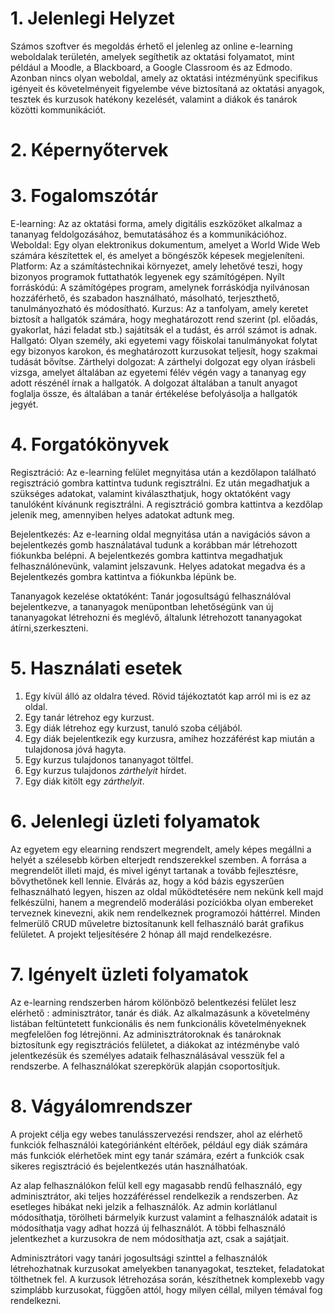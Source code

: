 # 1. Jelenlegi Helyzet
Számos szoftver és megoldás érhető el jelenleg az online e-learning weboldalak területén, amelyek segíthetik az oktatási folyamatot, mint például a Moodle, a Blackboard, a Google Classroom és az Edmodo.
Azonban nincs olyan weboldal, amely az oktatási intézményünk specifikus igényeit és követelményeit figyelembe véve biztosítaná az oktatási anyagok, tesztek és kurzusok hatékony kezelését, valamint a diákok és tanárok közötti kommunikációt.

# 2. Képernyőtervek

# 3. Fogalomszótár
E-learning: Az az oktatási forma, amely digitális eszközöket alkalmaz a tananyag feldolgozásához, bemutatásához és a kommunikációhoz.
Weboldal: Egy olyan elektronikus dokumentum, amelyet a World Wide Web számára készítettek el, és amelyet a böngészők képesek megjeleníteni.
Platform: Az a számítástechnikai környezet, amely lehetővé teszi, hogy bizonyos programok futtathatók legyenek egy számítógépen.
Nyílt forráskódú: A számítógépes program, amelynek forráskódja nyilvánosan hozzáférhető, és szabadon használható, másolható, terjeszthető, tanulmányozható és módosítható.
Kurzus: Az a tanfolyam, amely keretet biztosít a hallgatók számára, hogy meghatározott rend szerint (pl. előadás, gyakorlat, házi feladat stb.) sajátítsák el a tudást, és arról számot is adnak.
Hallgató: Olyan személy, aki egyetemi vagy főiskolai tanulmányokat folytat egy bizonyos karokon, és meghatározott kurzusokat teljesít, hogy szakmai tudását bővítse.
Zárthelyi dolgozat: A zárthelyi dolgozat egy olyan írásbeli vizsga, amelyet általában az egyetemi félév végén vagy a tananyag egy adott részénél írnak a hallgatók. A dolgozat általában a tanult anyagot foglalja össze, és általában a tanár értékelése befolyásolja a hallgatók jegyét.


# 4. Forgatókönyvek
Regisztráció: Az e-learning felület megnyitása után a kezdőlapon található regisztráció gombra kattintva tudunk regisztrálni. Ez után megadhatjuk a szükséges adatokat, valamint kiválaszthatjuk, hogy oktatóként vagy tanulóként kívánunk regisztrálni. A regisztráció gombra kattintva a kezdőlap jelenik meg, amennyiben helyes adatokat adtunk meg.

Bejelentkezés: Az e-learning oldal megnyitása után a navigációs sávon a bejelentkezés gomb használatával tudunk a korábban már létrehozott fiókunkba belépni. A bejelentkezés gombra kattintva megadhatjuk felhasználónevünk, valamint jelszavunk. Helyes adatokat megadva és a Bejelentkezés gombra kattintva a fiókunkba lépünk be.

Tananyagok kezelése oktatóként: Tanár jogosultságú felhasználóval bejelentkezve, a tananyagok menüpontban lehetőségünk van új tananyagokat létrehozni és meglévő, általunk létrehozott tananyagokat átírni,szerkeszteni.


# 5. Használati esetek
1. Egy kívül álló az oldalra téved. Rövid tájékoztatót kap arról mi is ez az oldal.
2. Egy tanár létrehoz egy kurzust.
3. Egy diák létrehoz egy kurzust, tanuló szoba céljából.
4. Egy diák bejelentkezik egy kurzusra, amihez hozzáférést kap miután a tulajdonosa jóvá hagyta.
5. Egy kurzus tulajdonos tananyagot töltfel.
6. Egy kurzus tulajdonos _zárthelyit_ hírdet.
7. Egy diák kitölt egy _zárthelyit_.

# 6. Jelenlegi üzleti folyamatok
Az egyetem egy elearning rendszert megrendelt, amely képes megállni a helyét a szélesebb körben elterjedt rendszerekkel szemben. A forrása a megrendelőt illeti majd, és mivel igényt tartanak a tovább fejlesztésre, bővythetőnek kell lennie. Elvárás az, hogy a kód bázis egyszerűen felhasználható legyen, hiszen az oldal működtetésére nem nekünk kell majd felkészülni, hanem a megrendelő moderálási pozíciókba olyan embereket terveznek kinevezni, akik nem rendelkeznek programozói háttérrel. Minden felmerülő CRUD műveletre biztosítanunk kell felhasználó barát grafikus felületet.
A projekt teljesítésére 2 hónap áll majd rendelkezésre.

# 7. Igényelt üzleti folyamatok
Az e-learning rendszerben három kölönböző belentkezési felület lesz elérhető : adminisztrátor, tanár és diák. Az alkalmazásunk a követelmény listában feltüntetett funkcionális és nem funkcionális követelményeknek megfelelően fog létrejönni. Az adminisztrátoroknak és tanároknak biztosítunk egy regisztrációs felületet, a diákokat az intézménybe való jelentkezésük és személyes adataik felhasználásával vesszük fel a rendszerbe. A felhasználókat szerepkörük alapján csoportosítjuk.

# 8. Vágyálomrendszer

A projekt célja egy webes tanulásszervezési rendszer, ahol az elérhető funkciók felhasználói kategóriánként eltérőek, például egy diák számára más funkciók elérhetőek mint egy tanár számára, ezért a funkciók csak sikeres regisztráció és bejelentkezés után használhatóak.

Az alap felhasználókon felül kell egy magasabb rendű felhasználó, egy adminisztrátor, aki teljes hozzáféréssel rendelkezik a rendszerben. Az esetleges hibákat neki jelzik a felhasználók. Az admin korlátlanul módosíthatja, törölheti bármelyik kurzust valamint a felhasználók adatait is módosíthatja vagy adhat hozzá új felhasználót. A többi felhasználó jelentkezhet a kurzusokra de nem módosíthatja azt, csak a sajátjait.

Adminisztrátori vagy tanári jogosultsági szinttel a felhasználók létrehozhatnak kurzusokat amelyekben tananyagokat, teszteket, feladatokat tölthetnek fel. A kurzusok létrehozása során, készíthetnek komplexebb vagy szimplább kurzusokat, függően attól, hogy milyen céllal, milyen témával fog rendelkezni.
